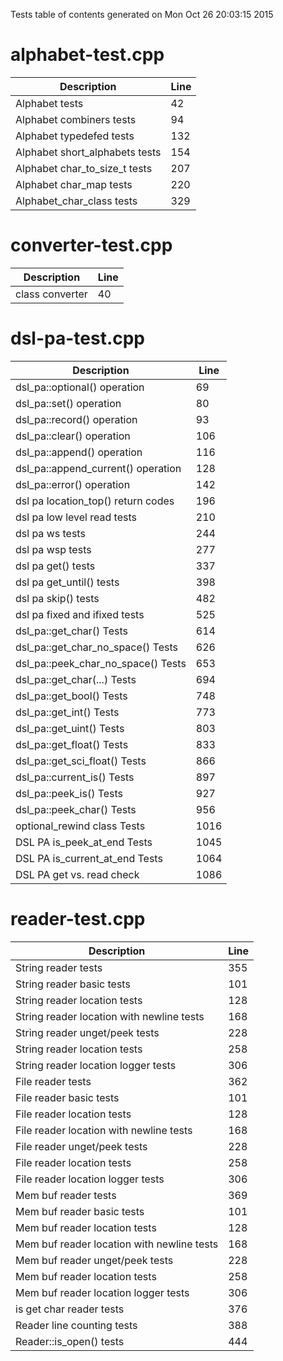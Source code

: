 Tests table of contents generated on Mon Oct 26 20:03:15 2015

# alphabet-test.cpp
| Description | Line |
|-------------|------|
| Alphabet tests | 42 |
| Alphabet combiners tests | 94 |
| Alphabet typedefed tests | 132 |
| Alphabet short_alphabets tests | 154 |
| Alphabet char_to_size_t tests | 207 |
| Alphabet char_map tests | 220 |
| Alphabet_char_class tests | 329 |

# converter-test.cpp
| Description | Line |
|-------------|------|
| class converter | 40 |

# dsl-pa-test.cpp
| Description | Line |
|-------------|------|
| dsl_pa::optional() operation | 69 |
| dsl_pa::set() operation | 80 |
| dsl_pa::record() operation | 93 |
| dsl_pa::clear() operation | 106 |
| dsl_pa::append() operation | 116 |
| dsl_pa::append_current() operation | 128 |
| dsl_pa::error() operation | 142 |
| dsl pa location_top() return codes | 196 |
| dsl pa low level read tests | 210 |
| dsl pa ws tests | 244 |
| dsl pa wsp tests | 277 |
| dsl pa get() tests | 337 |
| dsl pa get_until() tests | 398 |
| dsl pa skip() tests | 482 |
| dsl pa fixed and ifixed tests | 525 |
| dsl_pa::get_char() Tests | 614 |
| dsl_pa::get_char_no_space() Tests | 626 |
| dsl_pa::peek_char_no_space() Tests | 653 |
| dsl_pa::get_char(...) Tests | 694 |
| dsl_pa::get_bool() Tests | 748 |
| dsl_pa::get_int() Tests | 773 |
| dsl_pa::get_uint() Tests | 803 |
| dsl_pa::get_float() Tests | 833 |
| dsl_pa::get_sci_float() Tests | 866 |
| dsl_pa::current_is() Tests | 897 |
| dsl_pa::peek_is() Tests | 927 |
| dsl_pa::peek_char() Tests | 956 |
| optional_rewind class Tests | 1016 |
| DSL PA is_peek_at_end Tests | 1045 |
| DSL PA is_current_at_end Tests | 1064 |
| DSL PA get vs. read check | 1086 |

# reader-test.cpp
| Description | Line |
|-------------|------|
| String reader tests | 355 |
| String reader basic tests | 101 |
| String reader location tests | 128 |
| String reader location with newline tests | 168 |
| String reader unget/peek tests | 228 |
| String reader location tests | 258 |
| String reader location logger tests | 306 |
| File reader tests | 362 |
| File reader basic tests | 101 |
| File reader location tests | 128 |
| File reader location with newline tests | 168 |
| File reader unget/peek tests | 228 |
| File reader location tests | 258 |
| File reader location logger tests | 306 |
| Mem buf reader tests | 369 |
| Mem buf reader basic tests | 101 |
| Mem buf reader location tests | 128 |
| Mem buf reader location with newline tests | 168 |
| Mem buf reader unget/peek tests | 228 |
| Mem buf reader location tests | 258 |
| Mem buf reader location logger tests | 306 |
| is get char reader tests | 376 |
| Reader line counting tests | 388 |
| Reader::is_open() tests | 444 |
